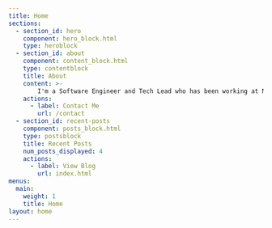 ```yaml
---
title: Home
sections:
  - section_id: hero
    component: hero_block.html
    type: heroblock
  - section_id: about
    component: content_block.html
    type: contentblock
    title: About
    content: >-
        I'm a Software Engineer and Tech Lead who has been working at N26 for the past 3 years. His main focus is mentoring team members, building backend microservices in cross-functional teams, design systems, and engineering processes that perform at scale. In my free time, I also enjoy volunteering for a non-profit organization where I teach children how to code.
    actions:
      - label: Contact Me
        url: /contact
  - section_id: recent-posts
    component: posts_block.html
    type: postsblock
    title: Recent Posts
    num_posts_displayed: 4
    actions:
      - label: View Blog
        url: index.html    
menus:
  main:
    weight: 1
    title: Home
layout: home
---
```

